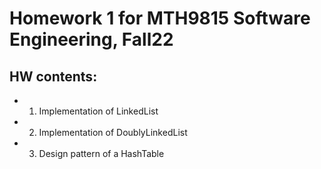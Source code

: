 
# Homework 1 for MTH9815 Software Engineering, Fall22

## HW contents: 
- 1) Implementation of LinkedList 
- 2) Implementation of DoublyLinkedList
- 3) Design pattern of a HashTable
